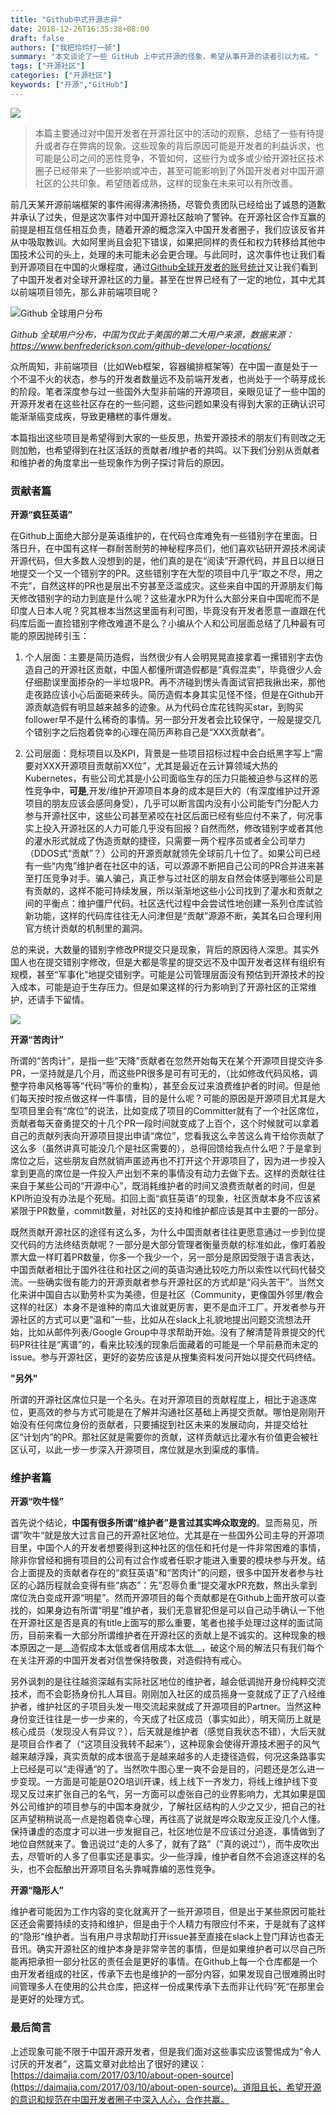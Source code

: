 ```yaml
---
title: "Github中式开源志异"
date: 2018-12-26T16:35:38+08:00
draft: false
authors: ["我把玲玲打一顿"]
summary: "本文谈论了一些 GitHub 上中式开源的怪象，希望从事开源的读者引以为戒。"
tags: ["开源社区"]
categories: ["开源社区"]
keywords: ["开源","GitHub"]
---
```


![](006tNbRwly1fyhtsvj93tj31e00pa7h3.jpg)

> 本篇主要通过对中国开发者在开源社区中的活动的观察，总结了一些有待提升或者存在弊病的现象。这些现象的背后原因可能是开发者的利益诉求，也可能是公司之间的恶性竞争，不管如何，这些行为或多或少给开源社区技术圈子已经带来了一些影响或冲击，甚至可能影响到了外国开发者对中国开源社区的公共印象。希望随着成熟，这样的现象在未来可以有所改善。

前几天某开源前端框架的事件闹得沸沸扬扬，尽管负责团队已经给出了诚恳的道歉并承认了过失，但是这次事件对中国开源社区敲响了警钟。在开源社区合作互赢的前提是相互信任相互负责，随着开源的概念深入中国开发者圈子，我们应该反省并从中吸取教训。大如阿里尚且会犯下错误，如果把同样的责任和权力转移给其他中国技术公司的头上，处理的未可能未必会更合理。与此同时，这次事件也让我们看到开源项目在中国的火爆程度，通过[Github全球开发者的账号统计](https://www.benfrederickson.com/github-developer-locations/)又让我们看到了中国开发者对全球开源社区的力量。甚至在世界已经有了一定的地位，其中尤其以前端项目领先，那么非前端项目呢？

![Github 全球用户分布](006tNbRwly1fyk7s5zugcj31om0u0494.jpg)

*Github 全球用户分布，中国为仅此于美国的第二大用户来源，数据来源：https://www.benfrederickson.com/github-developer-locations/*

众所周知，非前端项目（比如Web框架，容器编排框架等）在中国一直是处于一个不温不火的状态，参与的开发者数量远不及前端开发者，也尚处于一个萌芽成长的阶段。笔者深度参与过一些国外大型非前端的开源项目，亲眼见证了一些中国的开源开发者在这些社区存在的一些问题，这些问题如果没有得到大家的正确认识可能渐渐癌变成疾，导致更糟糕的事件爆发。

本篇指出这些项目是希望得到大家的一些反思，热爱开源技术的朋友们有则改之无则加勉，也希望得到在社区活跃的贡献者/维护者的共鸣。以下我们分别从贡献者和维护者的角度拿出一些现象作为例子探讨背后的原因。

### 贡献者篇

__开源“疯狂英语”__

在Github上面绝大部分是英语维护的，在代码仓库难免有一些错别字在里面。日落日升，在中国有这样一群耐苦耐劳的神秘程序员们，他们喜欢钻研开源技术阅读开源代码，但大多数人没想到的是，他们真的是在“阅读”开源代码，并且日以继日地提交一个又一个错别字的PR。这些错别字在大型的项目中几乎“取之不尽，用之不完”，自然这样的PR也是层出不穷甚至泛滥成灾。这些来自中国的开源朋友们每天修改错别字的动力到底是什么呢？这些灌水PR为什么大部分来自中国呢而不是印度人日本人呢？究其根本当然这里面有利可图，毕竟没有开发者愿意一直跟在代码库后面一直捡错别字修改难道不是么？小编从个人和公司层面总结了几种最有可能的原因抛砖引玉：

1. 个人层面：主要是简历造假，当然很少有人会明晃晃直接拿着一摞错别字去伪造自己的开源社区贡献，中国人都懂所谓造假都是“真假混卖”，毕竟很少人会仔细勘误里面掺杂的一半垃圾PR。再不济碰到愣头青面试官把我揪出来，那他走夜路应该小心后面砸来砖头。简历造假本身其实见怪不怪，但是在Github开源贡献造假有明显越来越多的迹象。从为代码仓库花钱购买star，到购买follower早不是什么稀奇的事情。另一部分开发者会比较保守，一般是提交几个错别字之后抱着侥幸的心理在简历声称自己是“XXX贡献者”。

2. 公司层面：竞标项目以及KPI，背景是一些项目招标过程中会白纸黑字写上“需要对XXX开源项目贡献前XX位”，尤其是最近在云计算领域大热的Kubernetes，有些公司尤其是小公司面临生存的压力只能被迫参与这样的恶性竞争中，__可是__,开发/维护开源项目本身的成本是巨大的（有深度维护过开源项目的朋友应该会感同身受），几乎可以断言国内没有小公司能专门分配人力参与开源社区中，这些公司甚至紧咬在社区后面已经有些应付不来了，何况事实上投入开源社区的人力可能几乎没有回报？自然而然，修改错别字或者其他的灌水形式就成了伪造贡献的捷径，只需要一两个程序员或者全公司举力（DDOS式“贡献”？）公司的开源贡献就领先全球前几十位了。如果公司已经有一些“内鬼”维护者在社区中的话，可以源源不断把自己公司的PR合并进来甚至打压竞争对手。骗人骗己，真正参与过社区的朋友自然会体感到哪些公司是有贡献的，这样不能可持续发展，所以渐渐地这些小公司找到了灌水和贡献之间的平衡点：维护僵尸代码。社区迭代过程中会尝试性地创建一系列仓库试验新功能，这样的代码库往往无人问津但是“贡献”源源不断，美其名曰合理利用官方统计贡献的机制里的漏洞。

总的来说，大数量的错别字修改PR提交只是现象，背后的原因待人深思。其实外国人也在提交错别字修改，但是大都是零星的提交远不及中国开发者这样有组织有规模，甚至“军事化”地提交错别字。可能是公司管理层面没有预估到开源技术的投入成本，可能是迫于生存压力。但是如果这样的行为影响到了开源社区的正常维护，还请手下留情。

![](006tNbRwly1fyk7ugkhqfj31in0u07is.jpg)

__开源“苦肉计”__

所谓的“苦肉计”，是指一些“天降”贡献者在忽然开始每天在某个开源项目提交许多PR，一坚持就是几个月，而这些PR很多是可有可无的，（比如修改代码风格，调整字符串风格等等“代码”等价的重构），甚至会反过来浪费维护者的时间。但是他们每天按时按点做这样一件事情，目的是什么呢？可能的原因是开源项目尤其是大型项目里会有“席位”的说法，比如变成了项目的Committer就有了一个社区席位，贡献者每天奋勇提交的十几个PR一段时间就变成了上百个，这个时候就可以拿着自己的贡献列表向开源项目提出申请“席位”，您看我这么辛苦这么肯干给你贡献了这么多（虽然讲真可能没几个是社区需要的），总得回馈给我点什么吧？于是拿到席位之后，这些朋友自然就销声匿迹再也不打开这个开源项目了，因为进一步投入拿到更高的席位是一件投入产出划不来的事情没有动力去做下去。这样的贡献往往来自于某些公司的“开源中心”，既消耗维护者的时间又浪费贡献者的时间，但是KPI所迫没有办法是个死局。扣回上面“疯狂英语”的现象，社区贡献本身不应该紧紧限于PR数量，commit数量，对社区的支持和维护都应该是其中主要的一部分。

既然贡献开源社区的途径有这么多，为什么中国贡献者往往更愿意通过一步到位提交代码的方法终结贡献呢？一部分是大部分管理者衡量贡献的标准如此，像盯着股票大盘一样盯着PR数量，你多一个我少一个，另一部分是原因受限于语言表达，中国贡献者相比于国外往往和社区之间的英语沟通比较吃力所以索性以代码代替交流。一些确实很有能力的开源贡献者参与开源社区的方式却是“闷头苦干”。当然文化来讲中国自古以勤劳朴实为美德，但是社区（Community，更像国外邻里/教会这样的社区）本身不是谁种的南瓜大谁就更厉害，更不是血汗工厂。开发者参与开源社区的方式可以更“温和”一些，比如从在slack上礼貌地提出问题交流想法开始，比如从邮件列表/Google Group中寻求帮助开始。没有了解清楚背景提交的代码PR往往是“离谱”的，看来比较浅的现象后面藏着的可能是一个早前悬而未定的issue。参与开源社区，更好的姿势应该是从搜集资料发问开始以提交代码终结。


__"另外"__


所谓的开源社区席位只是一个名头。在对开源项目的贡献程度上，相比于追逐席位，更高效的参与方式可能是在了解并沟通社区基础上再提交贡献。哪怕是刚刚开始没有任何席位身份的贡献者，只要捕捉到社区未来的发展动向，并提交给社区“计划内”的PR。那社区就是需要你的贡献，这样贡献远比灌水有价值更会被社区认可，以此一步一步深入开源项目，席位就是水到渠成的事情。


### 维护者篇

__开源“吹牛怪”__


首先说个结论，__中国有很多所谓“维护者”是言过其实哗众取宠的__。显而易见，所谓”吹牛“就是放大过言自己的开源社区地位。尤其是在一些国外公司主导的开源项目里，中国个人的开发者想要得到这种社区的信任和托付是一件非常困难的事情，除非你曾经和拥有项目的公司有过合作或者任职才能进入重要的模块参与开发。结合上面提及的贡献者存在的“疯狂英语”和“苦肉计”的问题，很多中国开发者参与社区的心路历程就会变得有些“病态”：先”忍辱负重“提交灌水PR充数，熬出头拿到席位洗白变成开源“明星”。然而开源项目的每个贡献都是在Github上面开放可以查找的，如果身边有所谓“明星”维护者，我们无意冒犯但是可以自己动手确认一下他在开源社区是否是真的有title上面写的那么重要，笔者也接手处理过这样的面试简历，目前来看一大部分所谓维护者在开源社区的贡献上是不诚实的。这种现象的根本原因之一是__造假成本太低或者信用成本太低__，破这个局的解法只有我们每个在关注开源的中国开发者对信誉保持敬畏，对造假持有戒心。

另外讽刺的是往往越资深越有实际社区地位的维护者，越会低调抛开身份纯粹交流技术，而不会彰扬身份扎人耳目。刚刚加入社区的成员摇身一变就成了正了八经维护者，维护社区的子项目头发一甩交流起来就成了开源项目的Partner。当然这种身份变迁往往是一步一步来的，今天成了社区成员（事实如此），明天简历上就是核心成员（发现没人有异议？），后天就是维护者（感觉自我状态不错），大后天就是项目合作者了（“这项目没我转不起来”），这种现象会使得开源技术圈子的风气越来越浮躁，真实贡献的成本很高于是越来越多的人走捷径造假，何况这条路事实上已经是可以“走得通“的了。当然吹牛图心里一爽不会是目的，问题还是怎么进一步变现。一方面是可能是O2O培训开课，线上线下一齐发力，将线上维护线下变现又反过来扩张自己的名气，另一方面可以虚张自己的业界影响力，尤其如果是国外公司维护的项目参与的中国本身就少，了解社区结构的人少之又少，把自己的社区声望稍稍说高一点是抱着侥幸心理，再往高了说就是哗众取宠反正没几个人懂。保持谦虚的态度才可以进一步发掘自己，社区地位是不应该过分追逐，事情做到了地位自然就来了。鲁迅说过“走的人多了，就有了路”（”真的说过“），而牛皮吹出去，尽管听的人多了但事实还是事实。少一些浮躁，维护者自然不会追逐这样的名头，也不会酝酿出开源项目名头靠喊靠编的恶性竞争。

__开源“隐形人”__

维护者可能因为工作内容的变化就离开了一些开源项目，但是出于某些原因可能社区还会需要持续的支持和维护，但是由于个人精力有限应付不来，于是就有了这样的“隐形“维护者。当有用户寻求帮助打开issue甚至直接在slack上登门拜访也杳无音讯。确实开源社区的维护本身是非常辛苦的事情，但是如果维护者可以尽自己所能再把承担一部分社区的责任会是更好的事情。在Github上每一个仓库都是一个由开发者组成的社区，传承下去也是维护的一部分内容，如果发现自己很难腾出时间管理多人在使用的公共仓库，把这样一份成果传承下去而非让代码”死“在那里会是更好的处理方式。

### 最后简言

上述现象可能不限于中国开源开发者，但是我们面对这些事实应该警惕成为“令人讨厌的开发者”，这篇文章对此给出了很好的建议：[https://daimajia.com/2017/03/10/about-open-source](https://daimajia.com/2017/03/10/about-open-source)。道阻且长，希望开源的意识和规范在中国开发者圈子中深入人心，合作共赢。
